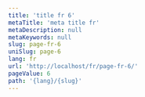 ```yaml
---
title: 'title fr 6'
metaTitle: 'meta title fr'
metaDescription: null
metaKeywords: null
slug: page-fr-6
uniSlug: page-6
lang: fr
url: 'http://localhost/fr/page-fr-6/'
pageValue: 6
path: '{lang}/{slug}'
---
```

